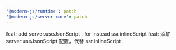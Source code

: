 ```yaml
---
'@modern-js/runtime': patch
'@modern-js/server-core': patch
---
```


feat: add server.useJsonScript , for instead ssr.inlineScript
feat: 添加 server.useJsonScript 配置，代替 ssr.inlineScript
